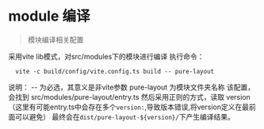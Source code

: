 # module 编译

> 模块编译相关配置

采用vite lib模式，对src/modules下的模块进行编译
执行命令：

```shell
  vite -c build/config/vite.config.ts build -- pure-layout
```

说明：
-- 为必选，其意义是非vite参数
pure-layout 为模块文件夹名称
该配置，会找到 src/modules/pure-layout/entry.ts
然后采用正则的方式，读取 version
（这里有可能entry.ts中会存在多个`version:`,导致版本错误,将version定义在最前面可以避免）
最终会在`dist/pure-layout-${version}/`下产生编译结果。
